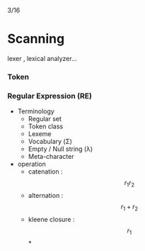 3/16

# Scanning

lexer , lexical analyzer...

### Token

### Regular Expression \(RE\)

* Terminology
  * Regular set
  * Token class
  * Lexeme
  * Vocabulary \(Σ\)
  * Empty / Null string \(λ\)
  * Meta-character
* operation
  * catenation : $$r_1 r_2$$
  * alternation : $$r_1 + r_2$$
  * kleene closure : $$r_1$$\*



